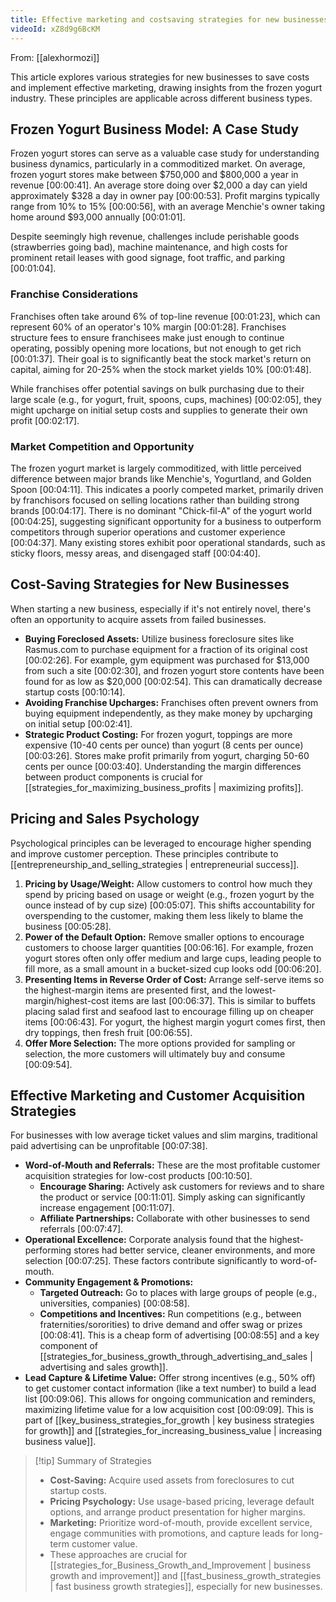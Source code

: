 ```yaml
---
title: Effective marketing and costsaving strategies for new businesses
videoId: xZ8d9g6BcKM
---
```


From: [[alexhormozi]] <br/> 

This article explores various strategies for new businesses to save costs and implement effective marketing, drawing insights from the frozen yogurt industry. These principles are applicable across different business types.

## Frozen Yogurt Business Model: A Case Study

Frozen yogurt stores can serve as a valuable case study for understanding business dynamics, particularly in a commoditized market. On average, frozen yogurt stores make between $750,000 and $800,000 a year in revenue <a class="yt-timestamp" data-t="00:00:41">[00:00:41]</a>. An average store doing over $2,000 a day can yield approximately $328 a day in owner pay <a class="yt-timestamp" data-t="00:00:53">[00:00:53]</a>. Profit margins typically range from 10% to 15% <a class="yt-timestamp" data-t="00:00:56">[00:00:56]</a>, with an average Menchie's owner taking home around $93,000 annually <a class="yt-timestamp" data-t="00:01:01">[00:01:01]</a>.

Despite seemingly high revenue, challenges include perishable goods (strawberries going bad), machine maintenance, and high costs for prominent retail leases with good signage, foot traffic, and parking <a class="yt-timestamp" data-t="00:01:04">[00:01:04]</a>.

### Franchise Considerations
Franchises often take around 6% of top-line revenue <a class="yt-timestamp" data-t="00:01:23">[00:01:23]</a>, which can represent 60% of an operator's 10% margin <a class="yt-timestamp" data-t="00:01:28">[00:01:28]</a>. Franchises structure fees to ensure franchisees make just enough to continue operating, possibly opening more locations, but not enough to get rich <a class="yt-timestamp" data-t="00:01:37">[00:01:37]</a>. Their goal is to significantly beat the stock market's return on capital, aiming for 20-25% when the stock market yields 10% <a class="yt-timestamp" data-t="00:01:48">[00:01:48]</a>.

While franchises offer potential savings on bulk purchasing due to their large scale (e.g., for yogurt, fruit, spoons, cups, machines) <a class="yt-timestamp" data-t="00:02:05">[00:02:05]</a>, they might upcharge on initial setup costs and supplies to generate their own profit <a class="yt-timestamp" data-t="00:02:17">[00:02:17]</a>.

### Market Competition and Opportunity
The frozen yogurt market is largely commoditized, with little perceived difference between major brands like Menchie's, Yogurtland, and Golden Spoon <a class="yt-timestamp" data-t="00:04:11">[00:04:11]</a>. This indicates a poorly competed market, primarily driven by franchisors focused on selling locations rather than building strong brands <a class="yt-timestamp" data-t="00:04:17">[00:04:17]</a>. There is no dominant "Chick-fil-A" of the yogurt world <a class="yt-timestamp" data-t="00:04:25">[00:04:25]</a>, suggesting significant opportunity for a business to outperform competitors through superior operations and customer experience <a class="yt-timestamp" data-t="00:04:37">[00:04:37]</a>. Many existing stores exhibit poor operational standards, such as sticky floors, messy areas, and disengaged staff <a class="yt-timestamp" data-t="00:04:40">[00:04:40]</a>.

## Cost-Saving Strategies for New Businesses

When starting a new business, especially if it's not entirely novel, there's often an opportunity to acquire assets from failed businesses.

*   **Buying Foreclosed Assets:** Utilize business foreclosure sites like Rasmus.com to purchase equipment for a fraction of its original cost <a class="yt-timestamp" data-t="00:02:26">[00:02:26]</a>. For example, gym equipment was purchased for $13,000 from such a site <a class="yt-timestamp" data-t="00:02:30">[00:02:30]</a>, and frozen yogurt store contents have been found for as low as $20,000 <a class="yt-timestamp" data-t="00:02:54">[00:02:54]</a>. This can dramatically decrease startup costs <a class="yt-timestamp" data-t="00:10:14">[00:10:14]</a>.
*   **Avoiding Franchise Upcharges:** Franchises often prevent owners from buying equipment independently, as they make money by upcharging on initial setup <a class="yt-timestamp" data-t="00:02:41">[00:02:41]</a>.
*   **Strategic Product Costing:** For frozen yogurt, toppings are more expensive (10-40 cents per ounce) than yogurt (8 cents per ounce) <a class="yt-timestamp" data-t="00:03:26">[00:03:26]</a>. Stores make profit primarily from yogurt, charging 50-60 cents per ounce <a class="yt-timestamp" data-t="00:03:40">[00:03:40]</a>. Understanding the margin differences between product components is crucial for [[strategies_for_maximizing_business_profits | maximizing profits]].

## Pricing and Sales Psychology

Psychological principles can be leveraged to encourage higher spending and improve customer perception. These principles contribute to [[entrepreneurship_and_selling_strategies | entrepreneurial success]].

1.  **Pricing by Usage/Weight:** Allow customers to control how much they spend by pricing based on usage or weight (e.g., frozen yogurt by the ounce instead of by cup size) <a class="yt-timestamp" data-t="00:05:07">[00:05:07]</a>. This shifts accountability for overspending to the customer, making them less likely to blame the business <a class="yt-timestamp" data-t="00:05:28">[00:05:28]</a>.
2.  **Power of the Default Option:** Remove smaller options to encourage customers to choose larger quantities <a class="yt-timestamp" data-t="00:06:16">[00:06:16]</a>. For example, frozen yogurt stores often only offer medium and large cups, leading people to fill more, as a small amount in a bucket-sized cup looks odd <a class="yt-timestamp" data-t="00:06:20">[00:06:20]</a>.
3.  **Presenting Items in Reverse Order of Cost:** Arrange self-serve items so the highest-margin items are presented first, and the lowest-margin/highest-cost items are last <a class="yt-timestamp" data-t="00:06:37">[00:06:37]</a>. This is similar to buffets placing salad first and seafood last to encourage filling up on cheaper items <a class="yt-timestamp" data-t="00:06:43">[00:06:43]</a>. For yogurt, the highest margin yogurt comes first, then dry toppings, then fresh fruit <a class="yt-timestamp" data-t="00:06:55">[00:06:55]</a>.
4.  **Offer More Selection:** The more options provided for sampling or selection, the more customers will ultimately buy and consume <a class="yt-timestamp" data-t="00:09:54">[00:09:54]</a>.

## Effective Marketing and Customer Acquisition Strategies

For businesses with low average ticket values and slim margins, traditional paid advertising can be unprofitable <a class="yt-timestamp" data-t="00:07:38">[00:07:38]</a>.

*   **Word-of-Mouth and Referrals:** These are the most profitable customer acquisition strategies for low-cost products <a class="yt-timestamp" data-t="00:10:50">[00:10:50]</a>.
    *   **Encourage Sharing:** Actively ask customers for reviews and to share the product or service <a class="yt-timestamp" data-t="00:11:01">[00:11:01]</a>. Simply asking can significantly increase engagement <a class="yt-timestamp" data-t="00:11:07">[00:11:07]</a>.
    *   **Affiliate Partnerships:** Collaborate with other businesses to send referrals <a class="yt-timestamp" data-t="00:07:47">[00:07:47]</a>.
*   **Operational Excellence:** Corporate analysis found that the highest-performing stores had better service, cleaner environments, and more selection <a class="yt-timestamp" data-t="00:07:25">[00:07:25]</a>. These factors contribute significantly to word-of-mouth.
*   **Community Engagement & Promotions:**
    *   **Targeted Outreach:** Go to places with large groups of people (e.g., universities, companies) <a class="yt-timestamp" data-t="00:08:58">[00:08:58]</a>.
    *   **Competitions and Incentives:** Run competitions (e.g., between fraternities/sororities) to drive demand and offer swag or prizes <a class="yt-timestamp" data-t="00:08:41">[00:08:41]</a>. This is a cheap form of advertising <a class="yt-timestamp" data-t="00:08:55">[00:08:55]</a> and a key component of [[strategies_for_business_growth_through_advertising_and_sales | advertising and sales growth]].
*   **Lead Capture & Lifetime Value:** Offer strong incentives (e.g., 50% off) to get customer contact information (like a text number) to build a lead list <a class="yt-timestamp" data-t="00:09:06">[00:09:06]</a>. This allows for ongoing communication and reminders, maximizing lifetime value for a low acquisition cost <a class="yt-timestamp" data-t="00:09:09">[00:09:09]</a>. This is part of [[key_business_strategies_for_growth | key business strategies for growth]] and [[strategies_for_increasing_business_value | increasing business value]].

> [!tip] Summary of Strategies
> *   **Cost-Saving:** Acquire used assets from foreclosures to cut startup costs.
> *   **Pricing Psychology:** Use usage-based pricing, leverage default options, and arrange product presentation for higher margins.
> *   **Marketing:** Prioritize word-of-mouth, provide excellent service, engage communities with promotions, and capture leads for long-term customer value.
> *   These approaches are crucial for [[strategies_for_Business_Growth_and_Improvement | business growth and improvement]] and [[fast_business_growth_strategies | fast business growth strategies]], especially for new businesses.